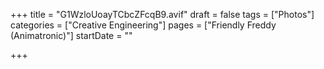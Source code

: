 +++
title = "G1WzloUoayTCbcZFcqB9.avif"
draft = false
tags = ["Photos"]
categories = ["Creative Engineering"]
pages = ["Friendly Freddy (Animatronic)"]
startDate = ""

+++
